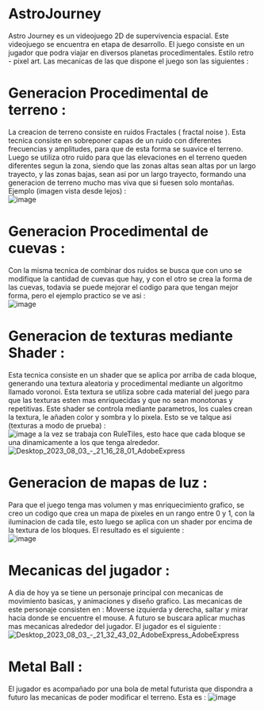 # AstroJourney
Astro Journey es un videojuego 2D de supervivencia espacial. Este videojuego se encuentra en etapa de desarrollo.
El juego consiste en un jugador que podra viajar en diversos planetas procedimentales. Estilo retro - pixel art.
Las mecanicas de las que dispone el juego son las siguientes :  
# Generacion Procedimental de terreno :  
La creacion de terreno consiste en ruidos Fractales ( fractal noise ). Esta tecnica consiste en sobreponer capas de un ruido con diferentes frecuencias y amplitudes, para que de esta forma se suavice el terreno. Luego se utiliza otro ruido para que las elevaciones en el terreno queden diferentes segun la zona, siendo que las zonas altas sean altas por un largo trayecto, y las zonas bajas, sean asi por un largo trayecto, formando una generacion de terreno mucho mas viva que si fuesen solo montañas. Ejemplo (imagen vista desde lejos) :   
![image](https://github.com/Agushh/AstroJourneyCompiled/assets/67559610/b7d18ce1-7b3c-4b0d-b85d-1f4733aad749)
# Generacion Procedimental de cuevas :  
Con la misma tecnica de combinar dos ruidos se busca que con uno se modifique la cantidad de cuevas que hay, y con el otro se crea la forma de las cuevas, todavia se puede mejorar el codigo para que tengan mejor forma, pero el ejemplo practico se ve asi :  
![image](https://github.com/Agushh/AstroJourneyCompiled/assets/67559610/d976385c-ecdf-44bd-994d-48fdf391d8dd)
# Generacion de texturas mediante Shader :  
Esta tecnica consiste en un shader que se aplica por arriba de cada bloque, generando una textura aleatoria y procedimental mediante un algoritmo llamado voronoi. Esta textura se utiliza sobre cada material del juego para que las texturas esten mas enriquecidas y que no sean monotonas y repetitivas. Este shader se controla mediante parametros, los cuales crean la textura, le añaden color y sombra y lo pixela. Esto se ve talque asi (texturas a modo de prueba) :  
![image](https://github.com/Agushh/AstroJourneyCompiled/assets/67559610/0e965fd7-4e9b-4bc0-9669-63f36336482d)
a la vez se trabaja con RuleTiles, esto hace que cada bloque se una dinamicamente a los que tenga alrededor.  
![Desktop_2023_08_03_-_21_16_28_01_AdobeExpress](https://github.com/Agushh/AstroJourneyCompiled/assets/67559610/665170d9-3461-4470-87f7-e7153b7e7210)
# Generacion de mapas de luz :
Para que el juego tenga mas volumen y mas enriquecimiento grafico, se creo un codigo que crea un mapa de pixeles en un rango entre 0 y 1, con la iluminacion de cada tile, esto luego se aplica con un shader por encima de la textura de los bloques. El resultado es el siguiente :  
![image](https://github.com/Agushh/AstroJourneyCompiled/assets/67559610/1d52171c-556f-44bd-88ca-e4740959b552)
# Mecanicas del jugador : 
A dia de hoy ya se tiene un personaje principal con mecanicas de movimiento basicas, y animaciones y diseño grafico. Las mecanicas de este personaje consisten en : Moverse izquierda y derecha, saltar y mirar hacia donde se encuentre el mouse. A futuro se buscara aplicar muchas mas mecanicas alrededor del jugador. El jugador es el siguiente :  
![Desktop_2023_08_03_-_21_32_43_02_AdobeExpress_AdobeExpress](https://github.com/Agushh/AstroJourneyCompiled/assets/67559610/b1be75d5-e968-405b-9242-ed92742dfba3)
# Metal Ball :
El jugador es acompañado por una bola de metal futurista que dispondra a futuro las mecanicas de poder modificar el terreno. Esta es : 
![image](https://github.com/Agushh/AstroJourneyCompiled/assets/67559610/ca27b5b9-4dd8-49c7-93c4-71e111f5a402)
